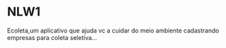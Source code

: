 # NLW1
Ecoleta,um aplicativo que ajuda vc a cuidar do meio ambiente cadastrando empresas para coleta seletiva...
